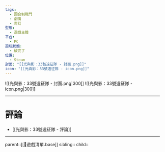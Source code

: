 ```yaml
---
tags:
  - 回合制戰鬥
  - 劇情
  - 奇幻
型態:
  - 遊戲主體
平台:
  - PC
遊玩狀態:
  - 破完了
位置:
  - Steam
封面: "[[光與影：33號遠征隊 - 封面.png]]"
icon: "[[光與影：33號遠征隊 - icon.png]]"
---
```

![[光與影：33號遠征隊 - 封面.png|300]]
![[光與影：33號遠征隊 - icon.png|300]]
- - -
# 評論
- [[光與影：33號遠征隊 - 評論]]
- - -
parent::[[👾遊戲清單.base]]
sibling::
child::